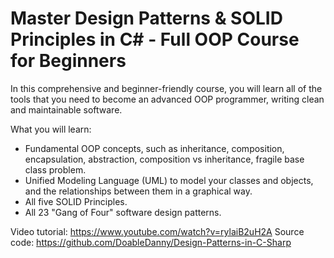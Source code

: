 # Master Design Patterns & SOLID Principles in C# - Full OOP Course for Beginners

In this comprehensive and beginner-friendly course, you will learn all of the tools that you need to become an advanced OOP programmer, writing clean and maintainable software.

What you will learn:
- Fundamental OOP concepts, such as inheritance, composition, encapsulation, abstraction, composition vs inheritance, fragile base class problem.
- Unified Modeling Language (UML) to model your classes and objects, and the relationships between them in a graphical way.
- All five SOLID Principles.
- All 23 "Gang of Four" software design patterns.

Video tutorial: https://www.youtube.com/watch?v=rylaiB2uH2A
Source code: https://github.com/DoableDanny/Design-Patterns-in-C-Sharp